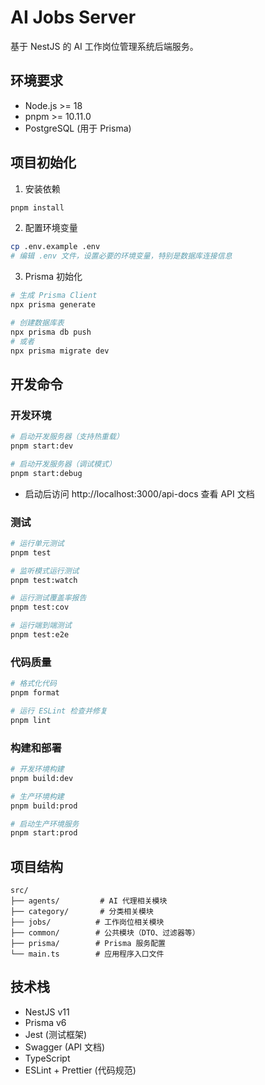 # AI Jobs Server

基于 NestJS 的 AI 工作岗位管理系统后端服务。

## 环境要求

- Node.js >= 18
- pnpm >= 10.11.0
- PostgreSQL (用于 Prisma)

## 项目初始化

1. 安装依赖

```bash
pnpm install
```

2. 配置环境变量

```bash
cp .env.example .env
# 编辑 .env 文件，设置必要的环境变量，特别是数据库连接信息
```

3. Prisma 初始化

```bash
# 生成 Prisma Client
npx prisma generate

# 创建数据库表
npx prisma db push
# 或者
npx prisma migrate dev
```

## 开发命令

### 开发环境

```bash
# 启动开发服务器（支持热重载）
pnpm start:dev

# 启动开发服务器（调试模式）
pnpm start:debug
```

- 启动后访问 http://localhost:3000/api-docs 查看 API 文档

### 测试

```bash
# 运行单元测试
pnpm test

# 监听模式运行测试
pnpm test:watch

# 运行测试覆盖率报告
pnpm test:cov

# 运行端到端测试
pnpm test:e2e
```

### 代码质量

```bash
# 格式化代码
pnpm format

# 运行 ESLint 检查并修复
pnpm lint
```

### 构建和部署

```bash
# 开发环境构建
pnpm build:dev

# 生产环境构建
pnpm build:prod

# 启动生产环境服务
pnpm start:prod
```

## 项目结构

```
src/
├── agents/         # AI 代理相关模块
├── category/       # 分类相关模块
├── jobs/          # 工作岗位相关模块
├── common/        # 公共模块（DTO、过滤器等）
├── prisma/        # Prisma 服务配置
└── main.ts        # 应用程序入口文件
```

## 技术栈

- NestJS v11
- Prisma v6
- Jest (测试框架)
- Swagger (API 文档)
- TypeScript
- ESLint + Prettier (代码规范)

